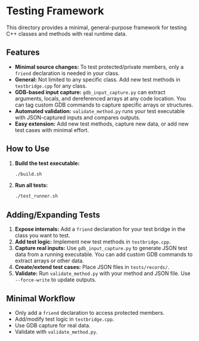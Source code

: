 # Testing Framework

This directory provides a minimal, general-purpose framework for testing C++ classes and methods with real runtime data.

## Features

- **Minimal source changes:** To test protected/private members, only a `friend` declaration is needed in your class.
- **General:** Not limited to any specific class. Add new test methods in `testbridge.cpp` for any class.
- **GDB-based input capture:** `gdb_input_capture.py` can extract arguments, locals, and dereferenced arrays at any code location. You can tag custom GDB commands to capture specific arrays or structures.
- **Automated validation:** `validate_method.py` runs your test executable with JSON-captured inputs and compares outputs.
- **Easy extension:** Add new test methods, capture new data, or add new test cases with minimal effort.

## How to Use

1. **Build the test executable:**
    ```bash
    ./build.sh
    ```
2. **Run all tests:**
    ```bash
    ./test_runner.sh
    ```

## Adding/Expanding Tests

1. **Expose internals:** Add a `friend` declaration for your test bridge in the class you want to test.
2. **Add test logic:** Implement new test methods in `testbridge.cpp`.
3. **Capture real inputs:** Use `gdb_input_capture.py` to generate JSON test data from a running executable. You can add custom GDB commands to extract arrays or other data.
4. **Create/extend test cases:** Place JSON files in `tests/records/`.
5. **Validate:** Run `validate_method.py` with your method and JSON file. Use `--force-write` to update outputs.

## Minimal Workflow

- Only add a `friend` declaration to access protected members.
- Add/modify test logic in `testbridge.cpp`.
- Use GDB capture for real data.
- Validate with `validate_method.py`.
